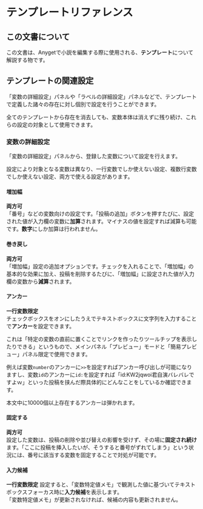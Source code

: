 # テンプレートリファレンス
## この文書について
この文書は、Anygetで小説を編集する際に使用される、**テンプレート**について解説する物です。



## テンプレートの関連設定

「変数の詳細設定」パネルや「ラベルの詳細設定」パネルなどで、テンプレートで定義した諸々の存在に対し個別で設定を行うことができます。

全てのテンプレートから存在を消去しても、変数本体は消えずに残り続け、これらの設定の対象として使用できます。
### 変数の詳細設定

「変数の詳細設定」パネルから、登録した変数について設定を行えます。

設定により対象となる変数は異なり、一行変数でしか使えない設定、複数行変数でしか使えない設定、両方で使える設定があります。

#### 増加幅  
**両方可**  
「番号」などの変数向けの設定です。「投稿の追加」ボタンを押すたびに、設定された値が入力欄の変数に**加算**されます。マイナスの値を設定すれば減算も可能です。**数字**にしか加算は行われません。  
#### 巻き戻し
**両方可**  
「増加幅」設定の追加オプションです。チェックを入れることで、「増加幅」の基本的な効果に加え、投稿を削除するたびに、「増加幅」に設定された値が入力欄の変数から**減算**されます。
#### アンカー  
**一行変数限定**  
チェックボックスをオンにしたうえでテキストボックスに文字列を入力することで**アンカー**を設定できます。

これは「特定の変数の直前に置くことでリンクを作ったりツールチップを表示したりできる」というもので、メインパネル「プレビュー」モードと「簡易プレビュー」パネル限定で使用できます。

例えば変数`number`のアンカーに`>>`を設定すればアンカー呼び出しが可能になりますし、変数`id`のアンカーに`id:`を設定すれば「id:KW2jqwoi君自演バレバレですよｗ」といった投稿を挟んだ際具体的にどんなことをしているか確認できます。

本文中に10000個以上存在するアンカーは弾かれます。

#### 固定する  
**両方可**  
設定した変数は、投稿の削除や並び替えの影響を受けず、その場に**固定され続け**ます。「ここに投稿を挿入したいが、そうすると番号がずれてしまう」という状況には、番号に該当する変数を固定することで対処が可能です。  
#### 入力候補 
**一行変数限定** 
設定すると、「変数特定値メモ」で観測した値に基づいてテキストボックスフォーカス時に**入力候補**を表示します。  
「変数特定値メモ」が更新されなければ、候補の内容も更新されません。  